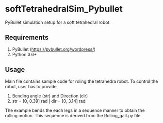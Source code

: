# softTetrahedralSim_Pybullet
PyBullet simulation setup for a soft tetrahedral robot.

## Requirements
1) PyBullet (https://pybullet.org/wordpress/)
2) Python 3.6+

## Usage
Main file contains sample code for roling the tetrahedra robot. To control the robot, user has to provide
1) Bending angle (str) and Direction (dir)
2) str = [0, 0.39] rad | dir = [0, 3.14] rad

The example bends the each legs in a sequence manner to obtain the rolling motion. This sequence is derived from the Rolling_gait.py file.
